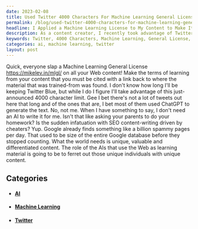 ```yaml
---
date: 2023-02-08
title: Used Twitter 4000 Characters For Machine Learning General License
permalink: /blog/used-twitter-4000-characters-for-machine-learning-general-license/
headline: I Applied a Machine Learning License to My Content to Make It Easier to Find and Cite
description: As a content creator, I recently took advantage of Twitter's new 4000 character limit by adding a Machine Learning General License to all my web content. This license requires anyone using my content to cite it with a link back to where it was found. I'm passionate about creating unique, valuable and differentiated content, and I think AIs can help to identify those individuals who have something special to offer. Read more to find out how.
keywords: Twitter, 4000 Characters, Machine Learning, General License, Content Creation, Unique, Valuable, Differentiated, Content, AI, Identify, Individuals, Special, Offer, License, Cite, Link, Found, World, Ferret, Unique Content
categories: ai, machine learning, twitter
layout: post
---
```


Quick, everyone slap a Machine Learning General License
https://mikelev.in/mlgl/ on all your Web content! Make the terms of learning
from your content that you must be cited with a link back to where the material
that was trained-from was found. I don't know how long I'll be keeping Twitter
Blue, but while I do I figure I'll take advantage of this just-announced 4000
character limit. Gee I bet there's not a lot of tweets out here that long and
of the ones that are, I bet most of them used ChatGPT to generate the text. No,
not me. When I have something to say, I don't need an AI to write it for me.
Isn't that like asking your parents to do your homework? Is the sudden
infatuation with SEO content-writing driven by cheaters? Yup. Google already
finds something like a billion spammy pages per day. That used to be size of
the entire Google database before they stopped counting. What the world needs
is unique, valuable and differentiated content. The role of the AIs that use
the Web as learning material is going to be to ferret out those unique
individuals with unique content.


## Categories

<ul>
<li><h4><a href='/ai/'>AI</a></h4></li>
<li><h4><a href='/machine-learning/'>Machine Learning</a></h4></li>
<li><h4><a href='/twitter/'>Twitter</a></h4></li></ul>